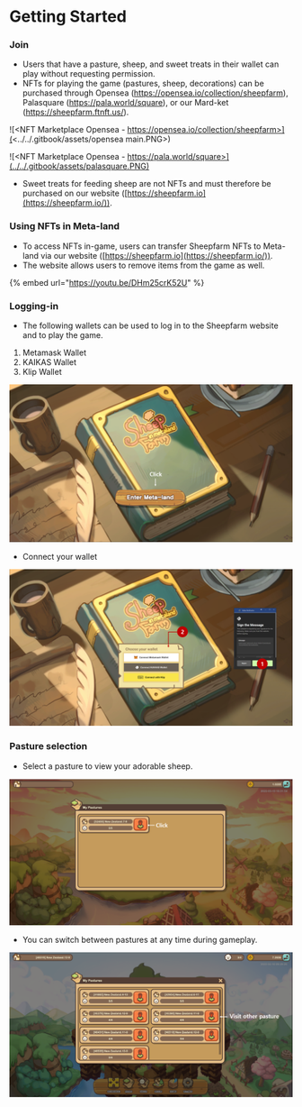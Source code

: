 # Getting Started

### Join

* Users that have a pasture, sheep, and sweet treats in their wallet can play without requesting permission.
* NFTs for playing the game (pastures, sheep, decorations) can be purchased through Opensea (https://opensea.io/collection/sheepfarm), Palasquare (https://pala.world/square), or our Mard-ket (https://sheepfarm.ftnft.us/).

![\<NFT Marketplace Opensea - https://opensea.io/collection/sheepfarm>](<../../.gitbook/assets/opensea main.PNG>)

![\<NFT Marketplace Opensea - https://pala.world/square>](../../.gitbook/assets/palasquare.PNG)

* Sweet treats for feeding sheep are not NFTs and must therefore be purchased on our website ([https://sheepfarm.io](https://sheepfarm.io/)).

### Using NFTs in Meta-land

* To access NFTs in-game, users can transfer Sheepfarm NFTs to Meta-land via our website ([https://sheepfarm.io](https://sheepfarm.io/)).
* The website allows users to remove items from the game as well.

{% embed url="https://youtu.be/DHm25crK52U" %}

### Logging-in

* The following wallets can be used to log in to the Sheepfarm website and to play the game.

1. Metamask Wallet
2. KAIKAS Wallet
3. Klip Wallet

![\<Welcome to Sheepfarm in Metaland>](../../.gitbook/assets/1.png)

* Connect your wallet

![](../../.gitbook/assets/2.png)

### Pasture selection

* Select a pasture to view your adorable sheep.

![](../../.gitbook/assets/3.png)

* You can switch between pastures at any time during gameplay.

![](../../.gitbook/assets/4.png)
